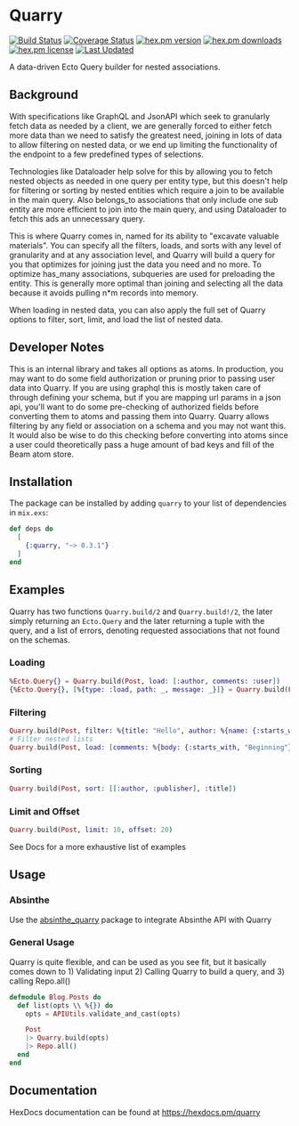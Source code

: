 # Quarry

[![Build Status](https://github.com/enewbury/quarry/workflows/test/badge.svg)](https://github.com/enewbury/quarry/actions)
[![Coverage Status](https://coveralls.io/repos/enewbury/quarry/badge.svg?branch=main)](https://coveralls.io/r/enewbury/quarry?branch=main)
[![hex.pm version](https://img.shields.io/hexpm/v/quarry.svg)](https://hex.pm/packages/quarry)
[![hex.pm downloads](https://img.shields.io/hexpm/dt/quarry.svg)](https://hex.pm/packages/quarry)
[![hex.pm license](https://img.shields.io/hexpm/l/quarry.svg)](https://github.com/enewbury/quarry/blob/main/LICENSE)
[![Last Updated](https://img.shields.io/github/last-commit/enewbury/quarry.svg)](https://github.com/enewbury/quarry/commits/main)


A data-driven Ecto Query builder for nested associations.

## Background

With specifications like GraphQL and JsonAPI which seek to granularly fetch data as needed by a client,
we are generally forced to either fetch more data than we need to satisfy the greatest need,
joining in lots of data to allow filtering on nested data, or we end up limiting the functionality
of the endpoint to a few predefined types of selections.

Technologies like Dataloader help solve for this by allowing you to fetch nested objects as needed
in one query per entity type, but this doesn't help for filtering or sorting by nested entities
which require a join to be available in the main query. Also belongs_to associations that only include
one sub entity are more efficient to join into the main query, and using Dataloader to fetch this
ads an unnecessary query.

This is where Quarry comes in, named for its ability to "excavate valuable materials". You can specify all the
filters, loads, and sorts with any level of granularity and at any association level, and Quarry will build a
query for you that optimizes for joining just the data you need and no more. To optimize has_many associations, subqueries
are used for preloading the entity. This is generally more optimal than joining and selecting all the data
because it avoids pulling n\*m records into memory.

When loading in nested data, you can also apply the full set of Quarry options to filter, sort, limit,
and load the list of nested data.

## Developer Notes

This is an internal library and takes all options as atoms. In production, you may want to do some field authorization
or pruning prior to passing user data into Quarry. If you are using graphql this is mostly taken care of through
defining your schema, but if you are mapping url params in a json api, you'll want to do some pre-checking of
authorized fields before converting them to atoms and passing them into Quarry. Quarry allows filtering by any
field or association on a schema and you may not want this. It would also be wise to do this checking before
converting into atoms since a user could theoretically pass a huge amount of bad keys and fill of the Beam atom store.

## Installation

The package can be installed by adding `quarry` to your list of dependencies in `mix.exs`:

```elixir
def deps do
  [
    {:quarry, "~> 0.3.1"}
  ]
end
```

## Examples

Quarry has two functions `Quarry.build/2` and `Quarry.build!/2`, the later simply returning an `Ecto.Query` and the later returning a tuple with the query, and a list of errors, denoting requested associations that not found on the schemas.

### Loading
```elixir
%Ecto.Query{} = Quarry.build(Post, load: [:author, comments: :user])
{%Ecto.Query{}, [%{type: :load, path: _, message: _}]} = Quarry.build(Post, load: [:fake_assoc])
```

### Filtering
```elixir
Quarry.build(Post, filter: %{title: "Hello", author: %{name: {:starts_with, "John"}}})
# Filter nested lists
Quarry.build(Post, load: [comments: %{body: {:starts_with, "Beginning"}}}])
```

### Sorting
```elixir
Quarry.build(Post, sort: [[:author, :publisher], :title])
```

### Limit and Offset
```elixir
Quarry.build(Post, limit: 10, offset: 20)
```
See Docs for a more exhaustive list of examples

## Usage

### Absinthe

Use the [absinthe_quarry](https://github.com/enewbury/absinthe_quarry) package to integrate Absinthe API with Quarry

### General Usage

Quarry is quite flexible, and can be used as you see fit, but it basically comes down to 1) Validating input 2) Calling Quarry to build a query, and 3) calling Repo.all()

```elixir
defmodule Blog.Posts do
  def list(opts \\ %{}) do
    opts = APIUtils.validate_and_cast(opts)

    Post
    |> Quarry.build(opts)
    |> Repo.all()
  end
end
```

## Documentation

HexDocs documentation can be found at https://hexdocs.pm/quarry

